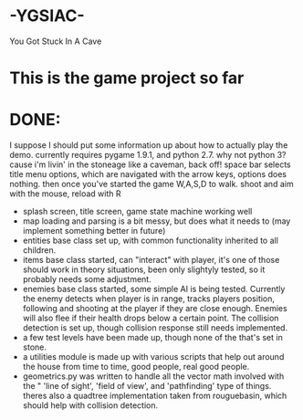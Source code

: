 # -YGSIAC-
You Got Stuck In A Cave

# This is the game project so far 

# DONE:
 I suppose I should put some information up about how to actually play the demo.
 currently requires pygame 1.9.1, and python 2.7. 
 why not python 3? 
 cause i'm livin' in the stoneage like a caveman, back off!
 space bar selects title menu options, which are navigated with the arrow keys, options does nothing. then once you've started the game W,A,S,D to walk. shoot and aim with the mouse, reload with R


   * splash screen, title screen, game state machine working well
   * map loading and parsing is a bit messy, but does what it needs to (may implement something better in future)
   * entities base class set up, with common functionality inherited to all children.
   * items base class started, can "interact" with player, it's one of those should work in theory situations, been only slightyly         tested, so it probably needs some adjustment.
   * enemies base class started, some simple AI is being tested. Currently the enemy detects when player is in range, tracks players
     position, following and shooting at the player if they are close enough. Enemies will also flee if their health drops below a       certain point. The collision detection is set up, though collision response still needs implemented.   
   * a few test levels have been made up, though none of the that's set in stone.
   * a utilities module is made up with various scripts that help out around the house from time to time, good people, real good         people. 
   * geometrics.py was written to handle all the vector math involved with the " 'line of sight', 'field of view', and 'pathfinding'    type of things. theres also a quadtree implementation taken from rouguebasin, which should help with collision detection.
    
